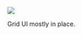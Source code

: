 ![](https://db-feed.s3.amazonaws.com/legacy/gif-2022-03-13_18-34-53@2x-1647211109.gif)

Grid UI mostly in place. 
